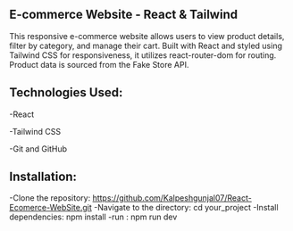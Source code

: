 ## E-commerce Website - React & Tailwind
This responsive e-commerce website allows users to view product details, filter by category, and manage their cart. Built with React and styled using Tailwind CSS for responsiveness, it utilizes react-router-dom for routing. Product data is sourced from the Fake Store API.

## Technologies Used:
-React

-Tailwind CSS

-Git and GitHub

## Installation:
-Clone the repository: https://github.com/Kalpeshgunjal07/React-Ecomerce-WebSite.git
-Navigate to the directory: cd your_project
-Install dependencies: npm install
-run : npm run dev
